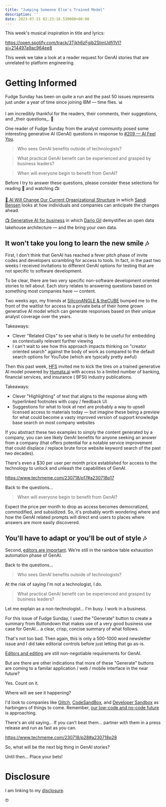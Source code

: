 ```yaml
---
title: "Jumping Someone Else's Trained Model"
description: ''
date: 2023-07-31 02:23:18.530000+00:00
---
```


 

This week's musical inspiration in title and lyrics: 

https://open.spotify.com/track/3Tjkh6zFgjb2StmUdfi1VI?si=214497a9ac964ee8

This week we take a look at a reader request for GenAI stories that are unrelated to platform engineering.

# Getting Informed

Fudge Sunday has been on quite a run and the past 50 issues represents just under a year of time since joining IBM — time flies. 📊

I am incredibly thankful for the readers, their comments, their suggestions, and \_their questions\_. 🙏

One reader of Fudge Sunday from the analyst community posed some interesting generative AI (GenAI) questions in response to [#209 — AI Feel You](https://fudge.org/archive/ai-feel-you/).

> Who sees GenAI benefits outside of technologists?

> What practical GenAI benefit can be experienced and grasped by business leaders?

> When will everyone begin to benefit from GenAI?

Before I try to answer these questions, please consider these selections for reading 📖 and watching 📺:

[📖 AI Will Change Our Current Organizational Structure](https://medium.com/@sandibesen/ai-will-change-our-current-organizational-structure-how-we-can-weather-the-storm-c5b0776aae97) in which [Sandi Bensen](https://www.linkedin.com/in/sandibesen/) looks at how individuals and companies can anticipate the changes ahead.

[📺 Generative AI for business](https://www.youtube.com/watch?v=FrDnPTPgEmk) in which [Dario Gil](https://www.linkedin.com/in/dario-gil-58575713/) demystifies an open data lakehouse architecture — and the bring your own data.

## It won't take you long to learn the new smile 🎶

First, I don't think that GenAI has reached a fever pitch phase of invite codes and developers scrambling for access to tools. In fact, in the past two weeks I received invitations to different GenAI options for testing that are not specific to software development.

To be clear, there are two very specific non-software development oriented stories to tell about. Each story relates to answering questions based on something most companies have — content.

Two weeks ago, my friends at [SiliconANGLE & theCUBE](https://www.thecubeai.com/) bumped me to the front of the waitlist for access to a private beta of their home grown generative AI model which can generate responses based on their unique analyst coverage over the years.


Takeaways:

- Clever "Related Clips" to see what is likely to be useful for embedding as contextually relevant further viewing
- I can't wait to see how this approach impacts thinking on "creator oriented search" against the body of work as compared to the default search options for YouTube (which are typically pretty awful)

Then this past week, [HFS](https://www.hfsresearch.com/bfsi/trygenai/) invited me to kick the tires on a trained generative AI model powered by [Humata.ai](https://www.humata.ai) with access to a limited number of banking, financial services, and insurance ( BFSI) industry publications.



Takeaways:

- Clever "Highlighting" of text that aligns to the response along with hyperlinked footnotes with copy / feedback UI
- Suggestions for what to look at next are probably a way to upsell licensed access to materials today — but imagine these being a preview for what could become a vasty improved version of support knowledge base search on most company websites

If you abstract these two examples to simply the content generated by a company, you can see likely GenAI benefits for anyone seeking an answer from a company (that offers potential for a notable service improvement that could displace / replace brute force website keyword search of the past two decades). 

There's even a $30 per user per month price established for access to the technology to unlock and unleash the capabilities of GenAI.

https://www.techmeme.com/230718/p17#a230718p17

Back to the questions...

> When will everyone begin to benefit from GenAI?

Expect the price per month to drop as access becomes democratized, commodified, and subsidized. So, it's probably worth wondering where and how the GenAI related prompts will direct end users to places where answers are more easily discovered. 

## You'll have to adapt or you'll be out of style 🎶

Second, [editors are important](https://fudge.org/archive/generative-ai-thru-this/). We're still in the rainbow table exhaustion automation phase of GenAI.

Back to the questions...

> Who sees GenAI benefits outside of technologists?

At the risk of saying I'm not a technologist, I do.

> What practical GenAI benefit can be experienced and grasped by business leaders?

Let me explain as a non-technologist... I'm busy. I work in a business.

For this issue of Fudge Sunday, I used the "Generate" button to create a summary from Buttondown that makes use of a very good business use case for GenAI... a clear, crisp, concise summary of what follows.


That's not too bad. Then again, this is only a 500-1000 word newsletter issue and I did take editorial controls before just letting that go as-is.

[Editors and editing](https://fudge.org/archive/generative-ai-thru-this/) are still non-negotiable requirements for GenAI. 

But are there are other indications that more of these "Generate" buttons are coming to a familar application / web / mobile interface in the near future?

Yes. Count on it.

Where will we see it happening? 

I'd look to companies like [Glitch](https://glitch.com), [CodeSandBox](https://codesandbox.io), and [Developer Sandbox](https://developers.redhat.com/developer-sandbox) as harbingers of things to come. Remember, [our low-code and no-code future](https://sunday.fudge.org/p/fudge-sunday-our-low-code-no-code-past-present-and-future-904238) is approaching.

There's an old saying... If you can't beat them... partner with them in a press release and run as fast as you can.

https://www.techmeme.com/230718/p28#a230718p28

So, what will be the next big thing in GenAI stories?

Until then… Place your bets!

# Disclosure

I am linking to my [disclosure](https://jaycuthrell.com/disclosure/).

🤓
